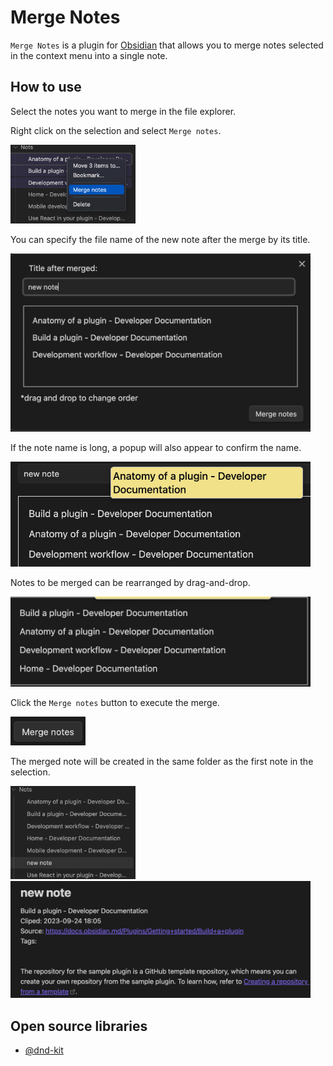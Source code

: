 # Merge Notes

`Merge Notes` is a plugin for [Obsidian](https://obsidian.md/) that allows you to merge notes selected in the context menu into a single note.

## How to use

Select the notes you want to merge in the file explorer.

Right click on the selection and select `Merge notes`.

<img src="resources/image01.png" width="200">

You can specify the file name of the new note after the merge by its title.

<img src="resources/image02.png" width="480">

If the note name is long, a popup will also appear to confirm the name.

<img src="resources/image03.png" width="480">

Notes to be merged can be rearranged by drag-and-drop.

<img src="resources/image04.png" width="480">

Click the `Merge notes` button to execute the merge.

<img src="resources/image05.png" width="120">

The merged note will be created in the same folder as the first note in the selection.

<img src="resources/image06.png" width="200">

<img src="resources/image07.png" width="480">

## Open source libraries

- [@dnd-kit](https://docs.dndkit.com/)
